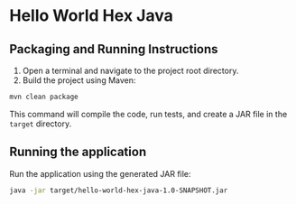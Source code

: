 # Hello World Hex Java

## Packaging and Running Instructions
1.	Open a terminal and navigate to the project root directory.
2.	Build the project using Maven:
```bash
mvn clean package

```
This command will compile the code, run tests, and create a JAR file in the `target` directory.


## Running the application
Run the application using the generated JAR file:
```bash
java -jar target/hello-world-hex-java-1.0-SNAPSHOT.jar

```